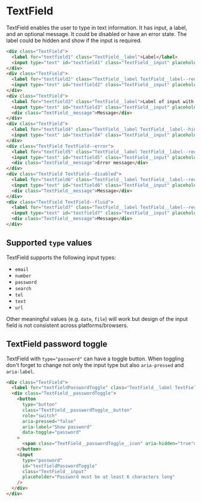# TextField

TextField enables the user to type in text information. It has input, a label,
and an optional message. It could be disabled or have an error state. The label could be hidden
and show if the input is required.

```html
<div class="TextField">
  <label for="textfield1" class="TextField__label">Label</label>
  <input type="text" id="textfield1" class="TextField__input" placeholder="Placeholder" />
</div>
<div class="TextField">
  <label for="textfield2" class="TextField__label TextField__label--required">Label of required input</label>
  <input type="text" id="textfield2" class="TextField__input" placeholder="Placeholder" required />
</div>
<div class="TextField">
  <label for="textfield3" class="TextField__label">Label of input with message</label>
  <input type="text" id="textfield3" class="TextField__input" placeholder="Placeholder" />
  <div class="TextField__message">Message</div>
</div>
<div class="TextField">
  <label for="textfield4" class="TextField__label TextField__label--hidden">Label Hidden</label>
  <input type="text" id="textfield4" class="TextField__input" placeholder="Placeholder" value="Filled" />
</div>
<div class="TextField TextField--error">
  <label for="textfield5" class="TextField__label TextField__label--required">Label of input with error</label>
  <input type="text" id="textfield5" class="TextField__input" placeholder="Placeholder" value="Filled" />
  <div class="TextField__message">Error message</div>
</div>
<div class="TextField TextField--disabled">
  <label for="textfield6" class="TextField__label TextField__label--required">Label of disabled input</label>
  <input type="text" id="textfield6" class="TextField__input" placeholder="Placeholder" disabled />
  <div class="TextField__message">Message</div>
</div>
<div class="TextField TextField--fluid">
  <label for="textfield7" class="TextField__label TextField__label--required">Label of disabled input</label>
  <input type="text" id="textfield7" class="TextField__input" placeholder="Placeholder" />
  <div class="TextField__message">Message</div>
</div>
```

## Supported `type` values
TextField supports the following input types:
- `email`
- `number`
- `password`
- `search`
- `tel`
- `text`
- `url`

Other meaningful values (e.g. `date`, `file`) will work but design of the input field is not consistent across platforms/browsers.


## TextField password toggle

TextField with `type="password"` can have a toggle button. When toggling don't forget to change
not only the input type but also `aria-pressed` and `aria-label`.

```html
<div class="TextField">
  <label for="textfieldPasswordToggle" class="TextField__label TextField__label--required">Password Toggle</label>
  <div class="TextField__passwordToggle">
    <button
      type="button"
      class="TextField__passwordToggle__button"
      role="switch"
      aria-pressed="false"
      aria-label="Show password"
      data-toggle="password"
    >
      <span class="TextField__passwordToggle__icon" aria-hidden="true"></span>
    </button>
    <input
      type="password"
      id="textfieldPasswordToggle"
      class="TextField__input"
      placeholder="Password must be at least 6 characters long"
    />
  </div>
</div>
```
